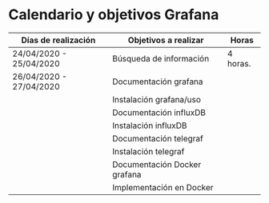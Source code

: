 # Calendario y objetivos Grafana

  Días de realización   |   Objetivos a realizar        | Horas 
------------------------|-------------------------------|-------
24/04/2020 - 25/04/2020 | Búsqueda de información       | 4 horas.
26/04/2020 - 27/04/2020 | Documentación grafana         |
                        | Instalación grafana/uso       |
                        | Documentación influxDB        |
                        | Instalación influxDB          |
                        | Documentación telegraf        |
                        | Instalación telegraf          |
                        | Documentación Docker grafana  |
                        | Implementación en Docker      |
                        
                      

